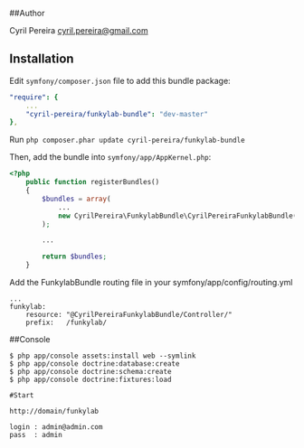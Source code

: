 ##Author

Cyril Pereira <cyril.pereira@gmail.com>

## Installation

Edit `symfony/composer.json` file to add this bundle package:

```yml
"require": {
    ...
    "cyril-pereira/funkylab-bundle": "dev-master"
},
```

Run `php composer.phar update cyril-pereira/funkylab-bundle`

Then, add the bundle into `symfony/app/AppKernel.php`:

```php
<?php
    public function registerBundles()
    {
        $bundles = array(
            ...
            new CyrilPereira\FunkylabBundle\CyrilPereiraFunkylabBundle(),
        );

        ...

        return $bundles;
    }
```

Add the FunkylabBundle routing file in your symfony/app/config/routing.yml

```
...
funkylab:
    resource: "@CyrilPereiraFunkylabBundle/Controller/"
    prefix:   /funkylab/
```


##Console

```
$ php app/console assets:install web --symlink
$ php app/console doctrine:database:create
$ php app/console doctrine:schema:create
$ php app/console doctrine:fixtures:load

#Start

http://domain/funkylab

login : admin@admin.com
pass  : admin


